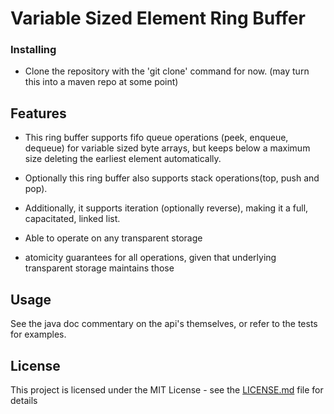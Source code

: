 # Variable Sized Element Ring Buffer

### Installing

* Clone the repository with the 'git clone' command for now. (may turn this into a maven repo at some point)

## Features

* This ring buffer supports fifo queue operations (peek, enqueue, dequeue) for variable sized byte arrays,
but keeps below a maximum size deleting the earliest element automatically.

* Optionally this ring buffer also supports stack operations(top, push and pop).

* Additionally, it supports iteration (optionally reverse), making it a full, capacitated, linked list.

* Able to operate on any transparent storage

* atomicity guarantees for all operations, given that underlying transparent storage maintains those

## Usage

See the java doc commentary on the api's themselves, or refer to the tests for examples.

## License

This project is licensed under the MIT License - see the [LICENSE.md](LICENSE.md) file for details